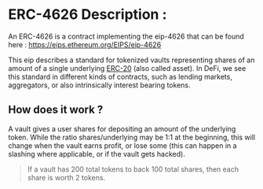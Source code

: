 # ERC-4626 Description :

An ERC-4626 is a contract implementing the eip-4626 that can be found here : https://eips.ethereum.org/EIPS/eip-4626

This eip describes a standard for tokenized vaults representing shares of an amount of a single underlying [ERC-20](../ERC20/README.md) (also called asset). In DeFi, we see this standard in different kinds of contracts, such as lending markets, aggregators, or also intrinsically interest bearing tokens.

## How does it work ?

A vault gives a user shares for depositing an amount of the underlying token. While the ratio shares/underlying may be 1:1 at the beginning, this will change when the vault earns profit, or lose some (this can happen in a slashing where applicable, or if the vault gets hacked).

> If a vault has 200 total tokens to back 100 total shares, then each share is worth 2 tokens.